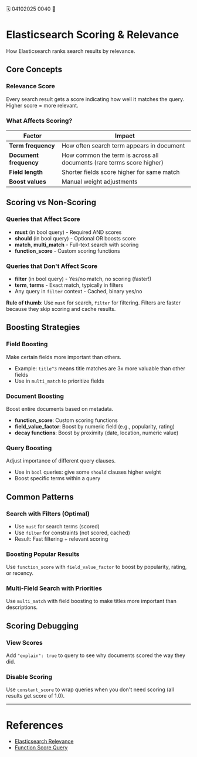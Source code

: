 🗓️ 04102025 0040
📎

# Elasticsearch Scoring & Relevance

How Elasticsearch ranks search results by relevance.

## Core Concepts

### Relevance Score
Every search result gets a score indicating how well it matches the query. Higher score = more relevant.

### What Affects Scoring?

| Factor                 | Impact                                                                |
|------------------------|-----------------------------------------------------------------------|
| **Term frequency**     | How often search term appears in document                             |
| **Document frequency** | How common the term is across all documents (rare terms score higher) |
| **Field length**       | Shorter fields score higher for same match                            |
| **Boost values**       | Manual weight adjustments                                             |

## Scoring vs Non-Scoring

### Queries that Affect Score
- **must** (in bool query) - Required AND scores
- **should** (in bool query) - Optional OR boosts score
- **match**, **multi_match** - Full-text search with scoring
- **function_score** - Custom scoring functions

### Queries that Don't Affect Score
- **filter** (in bool query) - Yes/no match, no scoring (faster!)
- **term**, **terms** - Exact match, typically in filters
- Any query in `filter` context - Cached, binary yes/no

**Rule of thumb**: Use `must` for search, `filter` for filtering. Filters are faster because they skip scoring and cache results.

## Boosting Strategies

### Field Boosting
Make certain fields more important than others.
- Example: `title^3` means title matches are 3x more valuable than other fields
- Use in `multi_match` to prioritize fields

### Document Boosting
Boost entire documents based on metadata.
- **function_score**: Custom scoring functions
- **field_value_factor**: Boost by numeric field (e.g., popularity, rating)
- **decay functions**: Boost by proximity (date, location, numeric value)

### Query Boosting
Adjust importance of different query clauses.
- Use in `bool` queries: give some `should` clauses higher weight
- Boost specific terms within a query

## Common Patterns

### Search with Filters (Optimal)
- Use `must` for search terms (scored)
- Use `filter` for constraints (not scored, cached)
- Result: Fast filtering + relevant scoring

### Boosting Popular Results
Use `function_score` with `field_value_factor` to boost by popularity, rating, or recency.

### Multi-Field Search with Priorities
Use `multi_match` with field boosting to make titles more important than descriptions.

## Scoring Debugging

### View Scores
Add `"explain": true` to query to see why documents scored the way they did.

### Disable Scoring
Use `constant_score` to wrap queries when you don't need scoring (all results get score of 1.0).

---

# References

- [Elasticsearch Relevance](https://www.elastic.co/guide/en/elasticsearch/reference/current/query-filter-context.html)
- [Function Score Query](https://www.elastic.co/guide/en/elasticsearch/reference/current/query-dsl-function-score-query.html)


